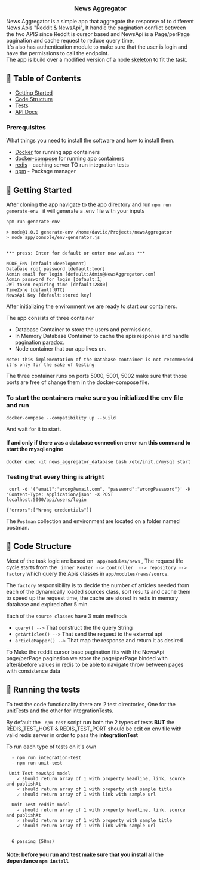 
<h3 align="center">
<b>News Aggregator</b></h3>

News Aggregator is a simple app that aggregate the response of to different News Apis 
"Reddit & NewsApi", It handle the pagination conflict between the two APIS since Reddit is cursor based and NewsApi is a Page/perPage pagination and cache request to reduce query time,<br> It's also has authentication module to make sure that the user is login and have the permissions to call the endpoint. <br>
The app is build over a modified version of a node  <a href="https://github.com/SherifElfadaly/Node-Api-Skeleton">skeleton</a> to fit the task.

## 📝 Table of Contents

- [Getting Started](#getting_started)
- [Code Structure](#code_structure)
- [Tests](#tests)
- [API Docs](https://documenter.getpostman.com/view/8160912/SzS8sQV5?version=latest)


### Prerequisites

What things you need to install the software and how to install them.

- [Docker](https://www.docker.com/) for running app containers
- [docker-compose](https://docs.docker.com/compose/) for running app containers
- [redis](https://redis.io/)  - caching server TO run integration tests
- [npm](https://www.npmjs.com/) - Package manager



## 🏁 Getting Started <a name = "getting_started"></a>
 After cloning the app navigate to the app directory and run ```npm run generate-env ``` it will generate a .env file with your inputs
 ```
 npm run generate-env

> node@1.0.0 generate-env /home/daviid/Projects/newsAggregator
> node app/console/env-generator.js


*** press: Enter for default or enter new values *** 

 NODE_ENV [default:development] 
 Database root password [default:toor] 
 Admin email for login [default:Admin@NewsAggregator.com] 
 Admin password for login [default:1] 
 JWT token expiring time [default:2880] 
 TimeZone [default:UTC] 
 NewsApi Key [default:stored key] 

 ```

After initializing the environment we are ready to start our containers.

The app consists of three container 
  - Database Container to  store the users and permissions.
  - In Memory Database Container to cache the apis response and handle pagination paradox.
  - Node container that our app lives on.
```
Note: this implementation of the Database container is not recommended it's only for the sake of testing 
```  
The three container runs on ports 5000, 5001, 5002 make sure that those ports are free of change them in the docker-compose file.

### To start the containers make sure you initialized the env file and run 
```
docker-compose --compatibility up --build
```
And wait for it to start.

#### If and only if there was a database connection error run this command to start the mysql engine
```
docker exec -it news_aggregator_database bash /etc/init.d/mysql start
```

### Testing that every thing is alright 
```
 curl -d '{"email":"wrong@email.com", "password":"wrongPassword"}' -H "Content-Type: application/json" -X POST localhost:5000/api/users/login     

{"errors":["Wrong credentials"]}
```

The  ```Postman``` collection and environment are located on a folder named postman.



## 🚀 Code Structure <a name = "code_structure"></a>

Most of the task logic are based on ``` app/modules/news``` , The  request life cycle starts from the ``` inner Router --> controller  --> repository --> factory```  which query the Apis classes in ```app/modules/news/source```.<br>

The ```factory``` responsibility  is to decide the number of articles needed from each of the dynamically loaded sources class, sort results and cache them to speed up the request time, the cache are stored in redis in memory database and expired after 5 min.<br>

Each of the ```source classes``` have 3 main methods 
  - ```query() -->``` That construct the the query String 
  - ```getArticles() -->``` That send the request to the external api 
  - ```articleMapper() -->``` That map the response and return it as desired 

To Make the reddit cursor base pagination fits with the NewsApi page/perPage pagination we store the page/perPage binded with after&before values in redis to be able to navigate throw between pages with consistence data



## 🔧 Running the tests <a name = "tests"></a>

To test the code functionality there are 2 test directories, One for the unitTests and the other for integrationTests.

By default the ``` npm test``` script run both the 2 types of tests 
<b>BUT</b> the REDIS_TEST_HOST & REDIS_TEST_PORT should be edit on env file with valid redis server in order to pass the <b>integrationTest</b>

To run each type of tests on it's own  
```
  - npm run integration-test
  - npm run unit-test
```

```
 Unit Test newsApi model 
    ✓ should return array of 1 with property headline, link, source and publishAt 
    ✓ should return array of 1 with property with sample title 
    ✓ should return array of 1 with link with sample url 

  Unit Test reddit model 
    ✓ should return array of 1 with property headline, link, source and publishAt 
    ✓ should return array of 1 with property with sample title 
    ✓ should return array of 1 with link with sample url 


  6 passing (58ms)

```
#### Note: before you run and test make sure that you install all the dependance ```npm install```
